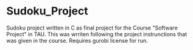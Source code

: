 # Sudoku_Project
Sudoku project written in C as final project for the Course "Software Project" in TAU.
This was wrriten following the project instrunctions that was given in the course.
Requires gurobi license for run.
